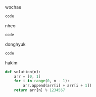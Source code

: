 wochae
```py
code
```
nheo
```py
code
```
donghyuk
```py
code
```
hakim
```py
def solution(n):
    arr = [0, 1]
    for i in range(0, n - 1):
        arr.append(arr[i] + arr[i + 1])
    return arr[n] % 1234567
```
